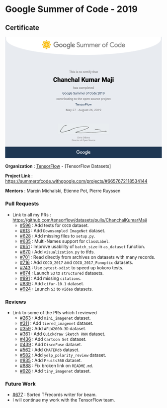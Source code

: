 # Google Summer of Code - 2019

## Certificate
<kbd><img src="https://github.com/ChanchalKumarMaji/Google-Summer-of-Code-2019/blob/master/Certificate/Certificate.jpg" /></kbd>

**Organization** : [TensorFlow](https://www.tensorflow.org/) - [TensorFlow Datasets]

**Project Link** : https://summerofcode.withgoogle.com/projects/#6657672118534144

**Mentors** : Marcin Michalski, Etienne Pot, Pierre Ruyssen

### Pull Requests
* Link to all my PRs : https://github.com/tensorflow/datasets/pulls/ChanchalKumarMaji
  * [#596](https://github.com/tensorflow/datasets/pull/596) : Add tests for `COCO` dataset.
  * [#613](https://github.com/tensorflow/datasets/pull/613) : Add `Downsampled ImageNet` dataset.
  * [#628](https://github.com/tensorflow/datasets/pull/628) : Add missing files to `setup.py`.
  * [#635](https://github.com/tensorflow/datasets/pull/635) : Multi-Names support for `ClassLabel`.
  * [#651](https://github.com/tensorflow/datasets/pull/651) : Improve usability of `batch_size` in `as_dataset` function.
  * [#670](https://github.com/tensorflow/datasets/pull/670) : Add `visualization.py` to tfds.
  * [#701](https://github.com/tensorflow/datasets/pull/701) : Read directly from archives on datasets with many records.
  * [#716](https://github.com/tensorflow/datasets/pull/716) : Add `COCO_2017` and `COCO_2017_Panoptic` datasets.
  * [#743](https://github.com/tensorflow/datasets/pull/743) : Use `pytest-xdist` to speed up kokoro tests.
  * [#874](https://github.com/tensorflow/datasets/pull/874) : Launch `S3` to `structured` datasets.
  * [#891](https://github.com/tensorflow/datasets/pull/891) : Add missing `citations`.
  * [#839](https://github.com/tensorflow/datasets/pull/839) : Add `cifar-10.1` dataset.
  * [#924](https://github.com/tensorflow/datasets/pull/924) : Launch `S3` to `video` datasets.

### Reviews
* Link to some of the PRs which I reviewed
  * [#263](https://github.com/tensorflow/datasets/pull/263) : Add `mini_imagenet` dataset.
  * [#311](https://github.com/tensorflow/datasets/pull/311) : Add `tiered_imagenet` dataset.
  * [#359](https://github.com/tensorflow/datasets/pull/359) : Add `AFLW2000-3D` dataset.
  * [#361](https://github.com/tensorflow/datasets/pull/361) : Add `Quickdraw Sketch RNN` dataset.
  * [#436](https://github.com/tensorflow/datasets/pull/436) : Add `Cartoon Set` dataset.
  * [#439](https://github.com/tensorflow/datasets/pull/439) : Add `DiscoFuse` dataset.
  * [#562](https://github.com/tensorflow/datasets/pull/562) : Add `CMATERdb` dataset.
  * [#582](https://github.com/tensorflow/datasets/pull/582) : Add `yelp_polarity_review` dataset.
  * [#835](https://github.com/tensorflow/datasets/pull/835) : Add `Fruits360` dataset.
  * [#888](https://github.com/tensorflow/datasets/pull/888) : Fix broken link on `README.md`.
  * [#928](https://github.com/tensorflow/datasets/pull/928) : Add `tiny_imagenet` dataset.

### Future Work
* [#677](https://github.com/tensorflow/datasets/issues/677) : Sorted TFrecords writer for beam.
* I will continue my work with the TensorFlow team.


<!---
https://drive.google.com/open?id=1zj3O-uGb-DP1_asrvPL5-zTsDjccPgzz
--->
